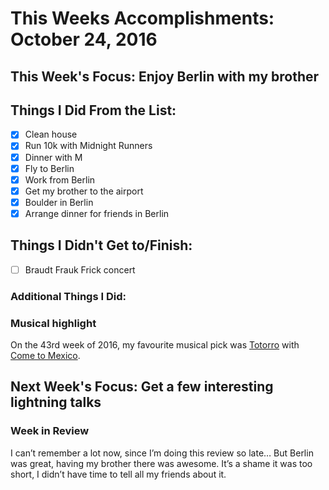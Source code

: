 # This Weeks Accomplishments: October 24, 2016

## This Week's Focus: Enjoy Berlin with my brother

## Things I Did From the List:
- [x] Clean house
- [x] Run 10k with Midnight Runners
- [x] Dinner with M
- [x] Fly to Berlin
- [x] Work from Berlin
- [x] Get my brother to the airport
- [x] Boulder in Berlin
- [x] Arrange dinner for friends in Berlin

## Things I Didn't Get to/Finish:
- [ ] Braudt Frauk Frick concert

### Additional Things I Did:

### Musical highlight
On the 43rd week of 2016, my favourite musical pick was [Totorro](https://www.facebook.com/totorrototorro) with [Come to Mexico](https://open.spotify.com/album/0XOfDRpSyCo7Q12iNvSO3z).

## Next Week's Focus: Get a few interesting lightning talks

### Week in Review
I can’t remember a lot now, since I’m doing this review so late… But Berlin was great, having my brother there was awesome. It’s a shame it was too short, I didn’t have time to tell all my friends about it.
